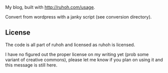 My blog, built with <http://ruhoh.com/usage>.

Convert from wordpress with a janky script (see conversion directory).

## License

The code is all part of ruhoh and licensed as ruhoh is licensed.

I have no figured out the proper license on my writing yet (prob some variant of creative commons), please let me know if you plan on using it and this message is still here.


